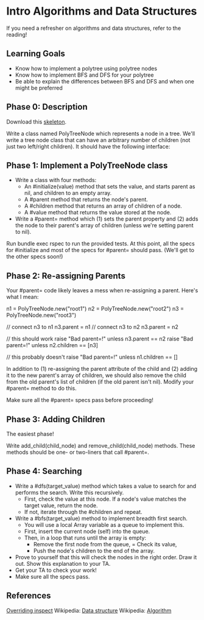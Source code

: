 # Intro Algorithms and Data Structures
If you need a refresher on algorithms and data structures, refer to the reading!

## Learning Goals
- Know how to implement a polytree using polytree nodes
- Know how to implement BFS and DFS for your polytree
- Be able to explain the differences between BFS and DFS and when one might be preferred

## Phase 0: Description
Download this [skeleton](https://assets.aaonline.io/fullstack/ruby/projects/poly_tree_node/skeleton.zip).

Write a class named PolyTreeNode which represents a node in a tree. We'll write a tree node class that can have an arbitrary number of children (not just two left/right children). It should have the following interface:

## Phase 1: Implement a PolyTreeNode class
- Write a class with four methods:
  - An #initialize(value) method that sets the value, and starts parent as nil, and children to an empty array.
  - A #parent method that returns the node's parent.
  - A #children method that returns an array of children of a node.
  - A #value method that returns the value stored at the node.
- Write a #parent= method which (1) sets the parent property and (2) adds the node to their parent's array of children (unless we're setting parent to nil).

Run bundle exec rspec to run the provided tests. At this point, all the specs for #initialize and most of the specs for #parent= should pass. (We'll get to the other specs soon!)

## Phase 2: Re-assigning Parents
Your #parent= code likely leaves a mess when re-assigning a parent. Here's what I mean:

n1 = PolyTreeNode.new("root1")
n2 = PolyTreeNode.new("root2")
n3 = PolyTreeNode.new("root3")

// connect n3 to n1
n3.parent = n1
// connect n3 to n2
n3.parent = n2

// this should work
raise "Bad parent=!" unless n3.parent == n2
raise "Bad parent=!" unless n2.children == [n3]

// this probably doesn't
raise "Bad parent=!" unless n1.children == []

In addition to (1) re-assigning the parent attribute of the child and (2) adding it to the new parent's array of children, we should also remove the child from the old parent's list of children (if the old parent isn't nil). Modify your #parent= method to do this.

Make sure all the #parent= specs pass before proceeding!

## Phase 3: Adding Children
The easiest phase!

Write add_child(child_node) and remove_child(child_node) methods. These methods should be one- or two-liners that call #parent=.

## Phase 4: Searching
- Write a #dfs(target_value) method which takes a value to search for and performs the search. Write this recursively.
  - First, check the value at this node. If a node's value matches the target value, return the node.
  - If not, iterate through the #children and repeat.
- Write a #bfs(target_value) method to implement breadth first search.
  - You will use a local Array variable as a queue to implement this.
  - First, insert the current node (self) into the queue.
  - Then, in a loop that runs until the array is empty:
    - Remove the first node from the queue,
    = Check its value,
    - Push the node's children to the end of the array.
- Prove to yourself that this will check the nodes in the right order. Draw it out. Show this explanation to your TA.
- Get your TA to check your work!
- Make sure all the specs pass.

## References
[Overriding inspect](https://open.appacademy.io/learn/full-stack-online/ruby/inspecting-complex-elements)
Wikipedia: [Data structure](http://en.wikipedia.org/wiki/Data_structure)
Wikipedia: [Algorithm](http://en.wikipedia.org/wiki/Algorithm)
